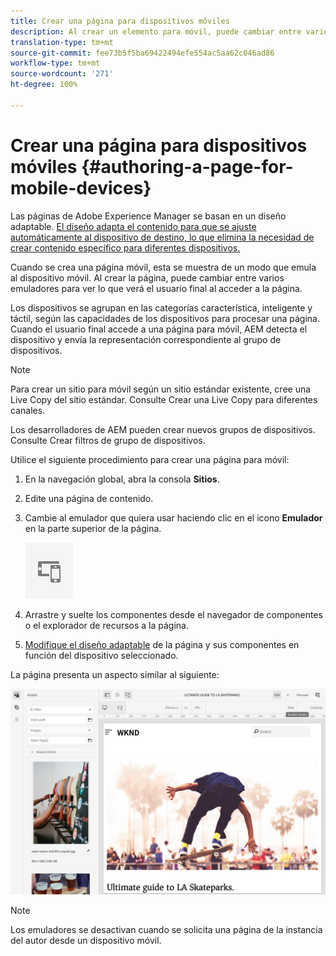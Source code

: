 ```yaml
---
title: Crear una página para dispositivos móviles
description: Al crear un elemento para móvil, puede cambiar entre varios emuladores para ver qué es lo que verá el usuario final
translation-type: tm+mt
source-git-commit: fee73b5f5ba69422494efe554ac5aa62c046ad86
workflow-type: tm+mt
source-wordcount: '271'
ht-degree: 100%

---
```



# Crear una página para dispositivos móviles  {#authoring-a-page-for-mobile-devices}

Las páginas de Adobe Experience Manager se basan en un diseño adaptable. [El diseño adapta el contenido para que se ajuste automáticamente al dispositivo de destino, lo que elimina la necesidad de crear contenido específico para diferentes dispositivos.](/help/sites-cloud/authoring/features/responsive-layout.md)

Cuando se crea una página móvil, esta se muestra de un modo que emula al dispositivo móvil. Al crear la página, puede cambiar entre varios emuladores para ver lo que verá el usuario final al acceder a la página.

Los dispositivos se agrupan en las categorías característica, inteligente y táctil, según las capacidades de los dispositivos para procesar una página. Cuando el usuario final accede a una página para móvil, AEM detecta el dispositivo y envía la representación correspondiente al grupo de dispositivos.

>[!NOTE]
>
>Para crear un sitio para móvil según un sitio estándar existente, cree una Live Copy del sitio estándar. Consulte Crear una Live Copy para diferentes canales.
>
>Los desarrolladores de AEM pueden crear nuevos grupos de dispositivos. Consulte Crear filtros de grupo de dispositivos.

<!--
>To create a mobile site based on an existing standard site, create a live copy of the standard site. (See [Creating a Live Copy for Different Channels](/help/sites-administering/msm-livecopy.md).)
>
>AEM developers can create new device groups. (See [Creating Device Group Filters](/help/sites-developing/groupfilters.md).)
-->

Utilice el siguiente procedimiento para crear una página para móvil:

1. En la navegación global, abra la consola **Sitios**.
1. Edite una página de contenido.
1. Cambie al emulador que quiera usar haciendo clic en el icono **Emulador** en la parte superior de la página.

   ![Icono Emulador](/help/sites-cloud/authoring/assets/emulator.png)

1. Arrastre y suelte los componentes desde el navegador de componentes o el explorador de recursos a la página.
1. [Modifique el diseño adaptable](/help/sites-cloud/authoring/features/responsive-layout.md) de la página y sus componentes en función del dispositivo seleccionado.

La página presenta un aspecto similar al siguiente:

![Ejemplo para móvil](/help/sites-cloud/authoring/assets/mobile.png)

>[!NOTE]
>
>Los emuladores se desactivan cuando se solicita una página de la instancia del autor desde un dispositivo móvil.

